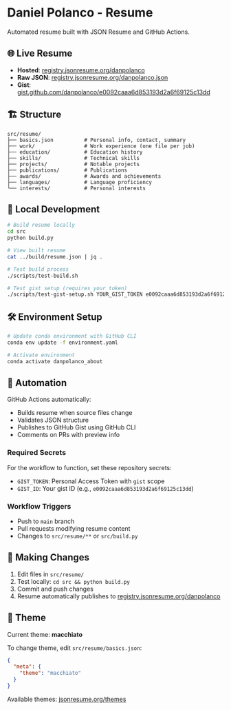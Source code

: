 # Daniel Polanco - Resume

Automated resume built with JSON Resume and GitHub Actions.

## 🌐 Live Resume

- **Hosted**: [registry.jsonresume.org/danpolanco](https://registry.jsonresume.org/danpolanco)
- **Raw JSON**: [registry.jsonresume.org/danpolanco.json](https://registry.jsonresume.org/danpolanco.json)
- **Gist**: [gist.github.com/danpolanco/e0092caaa6d853193d2a6f69125c13dd](https://gist.github.com/danpolanco/e0092caaa6d853193d2a6f69125c13dd)

## 🏗️ Structure

```text
src/resume/
├── basics.json          # Personal info, contact, summary
├── work/                # Work experience (one file per job)
├── education/           # Education history
├── skills/              # Technical skills
├── projects/            # Notable projects
├── publications/        # Publications
├── awards/              # Awards and achievements
├── languages/           # Language proficiency
└── interests/           # Personal interests
```

## 🔧 Local Development

```bash
# Build resume locally
cd src
python build.py

# View built resume
cat ../build/resume.json | jq .

# Test build process
./scripts/test-build.sh

# Test gist setup (requires your token)
./scripts/test-gist-setup.sh YOUR_GIST_TOKEN e0092caaa6d853193d2a6f69125c13dd
```

## 🛠️ Environment Setup

```bash
# Update conda environment with GitHub CLI
conda env update -f environment.yaml

# Activate environment
conda activate danpolanco_about
```

## 🚀 Automation

GitHub Actions automatically:

- Builds resume when source files change
- Validates JSON structure
- Publishes to GitHub Gist using GitHub CLI
- Comments on PRs with preview info

### Required Secrets

For the workflow to function, set these repository secrets:

- `GIST_TOKEN`: Personal Access Token with `gist` scope
- `GIST_ID`: Your gist ID (e.g., `e0092caaa6d853193d2a6f69125c13dd`)

### Workflow Triggers

- Push to `main` branch
- Pull requests modifying resume content
- Changes to `src/resume/**` or `src/build.py`

## 📝 Making Changes

1. Edit files in `src/resume/`
2. Test locally: `cd src && python build.py`
3. Commit and push changes
4. Resume automatically publishes to [registry.jsonresume.org/danpolanco](https://registry.jsonresume.org/danpolanco)

## 🎨 Theme

Current theme: **macchiato**

To change theme, edit `src/resume/basics.json`:

```json
{
  "meta": {
    "theme": "macchiato"
  }
}
```

Available themes: [jsonresume.org/themes](https://jsonresume.org/themes)
